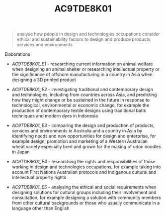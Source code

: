 ﻿---
backlinks:
- title: Learning Areas
  url: /sense/Teaching/Curriculum/v9/v9-learning-areas.html
tags: australian-curriculum
title: AC9TDE8K01
type: note
---
> analyse how people in design and technologies occupations consider ethical and sustainability factors to design and produce products, services and environments

Elaborations


- _AC9TDE8K01_E1_ - researching current information on animal welfare when designing an animal shelter or researching intellectual property or the significance of offshore manufacturing in a country in Asia when designing a 3D printed product

- _AC9TDE8K01_E2_ - investigating traditional and contemporary design and technologies, including from countries across Asia, and predicting how they might change or be sustained in the future in response to technological, environmental or economic change, for example the production of contemporary textile designs using traditional batik techniques and modern dyes in Indonesia

- _AC9TDE8K01_E3_ - comparing the design and production of products, services and environments in Australia and a country in Asia by identifying needs and new opportunities for design and enterprise, for example design, promotion and marketing of a Western Australian wheat variety especially bred and grown for the making of udon noodles in Japan

- _AC9TDE8K01_E4_ - researching the rights and responsibilities of those working in design and technologies occupations, for example taking into account First Nations Australian protocols and Indigenous cultural and intellectual property rights

- _AC9TDE8K01_E5_ - analysing the ethical and social requirements when designing solutions for cultural groups including their involvement and consultation, for example designing a solution with community members from other cultural backgrounds or those who usually communicate in a language other than English